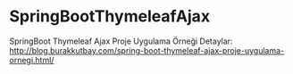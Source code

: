 # SpringBootThymeleafAjax
SpringBoot Thymeleaf Ajax Proje Uygulama Örneği Detaylar: http://blog.burakkutbay.com/spring-boot-thymeleaf-ajax-proje-uygulama-ornegi.html/
